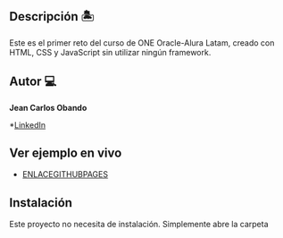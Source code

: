 ## Descripción 🏝

Este es el primer reto del curso de ONE Oracle-Alura Latam, creado con HTML, CSS y JavaScript sin utilizar ningún framework.

## Autor 💻
**Jean Carlos Obando**

*[LinkedIn](https://www.linkedin.com/in/jeancarlosobando/)

## Ver ejemplo en vivo
- [ENLACEGITHUBPAGES](https://jeancadev.github.io/Code-Alura/)

## Instalación
Este proyecto no necesita de instalación. Simplemente abre la carpeta 
